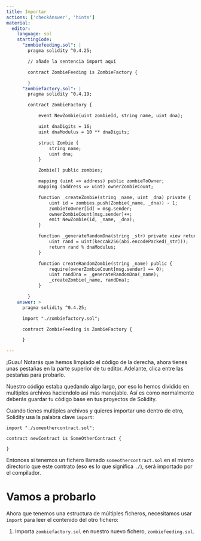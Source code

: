 ```yaml
---
title: Importar
actions: ['checkAnswer', 'hints']
material:
  editor:
    language: sol
    startingCode:
      "zombiefeeding.sol": |
        pragma solidity ^0.4.25;

        // añade la sentencia import aquí

        contract ZombieFeeding is ZombieFactory {

        }
      "zombiefactory.sol": |
        pragma solidity ^0.4.19;

        contract ZombieFactory {

            event NewZombie(uint zombieId, string name, uint dna);

            uint dnaDigits = 16;
            uint dnaModulus = 10 ** dnaDigits;

            struct Zombie {
                string name;
                uint dna;
            }

            Zombie[] public zombies;

            mapping (uint => address) public zombieToOwner;
            mapping (address => uint) ownerZombieCount;

            function _createZombie(string _name, uint _dna) private {
                uint id = zombies.push(Zombie(_name, _dna)) - 1;
                zombieToOwner[id] = msg.sender;
                ownerZombieCount[msg.sender]++;
                emit NewZombie(id, _name, _dna);
            }

            function _generateRandomDna(string _str) private view returns (uint) {
                uint rand = uint(keccak256(abi.encodePacked(_str)));
                return rand % dnaModulus;
            }

            function createRandomZombie(string _name) public {
                require(ownerZombieCount[msg.sender] == 0);
                uint randDna = _generateRandomDna(_name);
                _createZombie(_name, randDna);
            }

        }
    answer: >
      pragma solidity ^0.4.25;

      import "./zombiefactory.sol";

      contract ZombieFeeding is ZombieFactory {

      }

---
```


¡Guau! Notarás que hemos limpiado el código de la derecha, ahora tienes unas pestañas en la parte superior de tu editor. Adelante, clica entre las pestañas para probarlo.

Nuestro código estaba quedando algo largo, por eso lo hemos dividido en multiples archivos haciendolo así más manejable. Así es como normalmente deberás guardar tu código base en tus proyectos de Solidity.

Cuando tienes multiples archivos y quieres importar uno dentro de otro, Solidity usa la palabra clave `import`:

```
import "./someothercontract.sol";

contract newContract is SomeOtherContract {

}
```

Entonces si tenemos un fichero llamado `someothercontract.sol` en el mismo directorio que este contrato (eso es lo que significa `./`), será importado por el compilador.

# Vamos a probarlo

Ahora que tenemos una estructura de múltiples ficheros, necesitamos usar `import` para leer el contenido del otro fichero:

1. Importa `zombiefactory.sol` en nuestro nuevo fichero, `zombiefeeding.sol`. 

